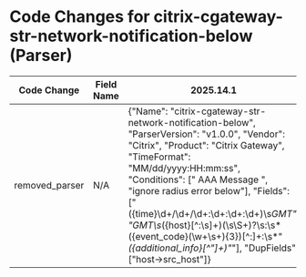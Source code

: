 # Code Changes for citrix-cgateway-str-network-notification-below (Parser)

| Code Change | Field Name | 2025.14.1 | 2025.15.1 |
|-------------|------------|-----------|------------|
| removed_parser | N/A | {"Name": "citrix-cgateway-str-network-notification-below", "ParserVersion": "v1.0.0", "Vendor": "Citrix", "Product": "Citrix Gateway", "TimeFormat": "MM/dd/yyyy:HH:mm:ss", "Conditions": [" AAA Message ", "ignore radius error below"], "Fields": ["({time}\d+\/\d+\/\d+:\d+:\d+:\d+)\s*GMT", "GMT\s*({host}[^:\s]+)(\s\S+)?\s:\s*({event_code}(\w+\s+){3})[^:]+:\s*\"*({additional_info}[^\"]+)\"*"], "DupFields": ["host->src_host"]} | N/A |